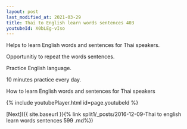 ```yaml
---
layout: post
last_modified_at: 2021-03-29
title: Thai to English learn words sentences 403 
youtubeId: X0bLEg-vIso
---
```

 
 
Helps to learn English words and sentences for Thai speakers.

Opportunitiy to repeat the words sentences. 

Practice English language. 
 
10 minutes practice every day. 
 
How to learn English words and sentences for Thai speakers 
 
{% include youtubePlayer.html id=page.youtubeId %}
 
 
[Next]({{ site.baseurl }}{% link  split1/_posts/2016-12-09-Thai to english learn words sentences 599 .md%})
 
